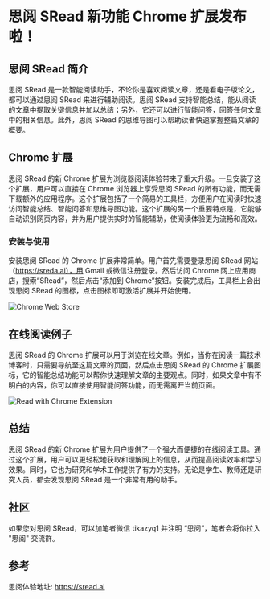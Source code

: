 # 思阅 SRead 新功能 Chrome 扩展发布啦！

## 思阅 SRead 简介

思阅 SRead 是一款智能阅读助手，不论你是喜欢阅读文章，还是看电子版论文，都可以通过思阅 SRead 来进行辅助阅读。思阅 SRead 支持智能总结，能从阅读的文章中提取关键信息并加以总结；另外，它还可以进行智能问答，回答任何文章中的相关信息。此外，思阅 SRead 的思维导图可以帮助读者快速掌握整篇文章的概要。

## Chrome 扩展

思阅 SRead 的新 Chrome 扩展为浏览器阅读体验带来了重大升级。一旦安装了这个扩展，用户可以直接在 Chrome 浏览器上享受思阅 SRead 的所有功能，而无需下载额外的应用程序。这个扩展包括了一个简易的工具栏，方便用户在阅读时快速访问智能总结、智能问答和思维导图功能。这个扩展的另一个重要特点是，它能够自动识别网页内容，并为用户提供实时的智能辅助，使阅读体验更为流畅和高效。

### 安装与使用

安装思阅 SRead 的 Chrome 扩展非常简单。用户首先需要登录思阅 SRead 网站（https://sreda.ai），用 Gmail 或微信注册登录。然后访问 Chrome 网上应用商店，搜索“SRead”，然后点击“添加到 Chrome”按钮。安装完成后，工具栏上会出现思阅 SRead 的图标，点击图标即可激活扩展并开始使用。

![Chrome Web Store](https://codao.crawlab.cn/images/2023-10-24-082020.png)

## 在线阅读例子

思阅 SRead 的 Chrome 扩展可以用于浏览在线文章。例如，当你在阅读一篇技术博客时，只需要导航至这篇文章的页面，然后点击思阅 SRead 的 Chrome 扩展图标，它的智能总结功能可以帮你快速理解文章的主要观点。同时，如果文章中有不明白的内容，你可以直接使用智能问答功能，而无需离开当前页面。

![Read with Chrome Extension](https://codao.crawlab.cn/images/2023-10-24-081719.png)

## 总结

思阅 SRead 的新 Chrome 扩展为用户提供了一个强大而便捷的在线阅读工具。通过这个扩展，用户可以更轻松地获取和理解网上的信息，从而提高阅读效率和学习效果。同时，它也为研究和学术工作提供了有力的支持。无论是学生、教师还是研究人员，都会发现思阅 SRead 是一个非常有用的助手。

## 社区

如果您对思阅 SRead，可以加笔者微信 tikazyq1 并注明 “思阅”，笔者会将你拉入 "思阅" 交流群。

## 参考

思阅体验地址: https://sread.ai
